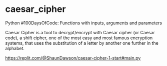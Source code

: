 # caesar_cipher
 Python #100DaysOfCode: Functions with inputs, arguments and parameters 

 Caesar Cipher is a tool to decrypt/encrypt with Caesar cipher (or Caesar code), a shift cipher, one of the most easy and most famous encryption systems, that uses the substitution of a letter by another one further in the alphabet.

https://replit.com/@ShaunDawson/caesar-cipher-1-start#main.py
